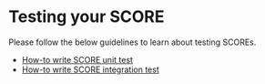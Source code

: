 # Testing your SCORE

Please follow the below guidelines to learn about testing SCOREs.

* [How-to write SCORE unit test](write-score-unit-test.md)
* [How-to write SCORE integration test](write-score-integration-test.md)

 